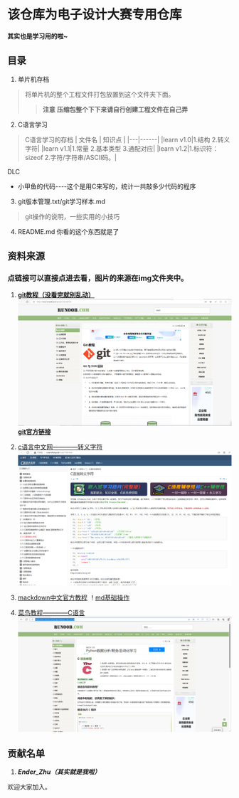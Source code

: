 # 该仓库为电子设计大赛专用仓库
#### 其实也是学习用的啦~

## 目录
1. 单片机存档
> 将单片机的整个工程文件打包放置到这个文件夹下面。
>>**注意**
>>**压缩包整个下下来请自行创建工程文件在自己弄**

2. C语言学习
> C语言学习的存档
| 文件名 | 知识点 |
|---|------|
|learn v1.0|1.结构 2.转义字符|
|learn v1.1|1.常量 2.基本类型 3.通配对应|
|learn v1.2|1.标识符：sizeof   2.字符/字符串/ASCII码。|

DLC
- 小甲鱼的代码----这个是用C来写的，统计一共敲多少代码的程序

3. git版本管理.txt/git学习样本.md
>git操作的说明，一些实用的小技巧

4. README.md
你看的这个东西就是了

## 资料来源
### 点链接可以直接点进去看，图片的来源在img文件夹中。
1. [**git教程（没看完就别乱动）**](https://www.runoob.com/git/git-tutorial.html)
![没看完就别乱动我仓库，但是欢迎PR](./img/git学习.png)
 [**git官方链接**](https://git-scm.com/book/zh/v2/%E8%B5%B7%E6%AD%A5-%E5%AE%89%E8%A3%85-Git) 

2. [c语言中文网————转义字符](http://c.biancheng.net/view/1769.html)
![转义字符界面](./img/c语言中文网.png)

3. [mackdown中文官方教程](https://markdown.com.cn/cheat-sheet.html#%E5%9F%BA%E6%9C%AC%E8%AF%AD%E6%B3%95)
！[md基础操作](./img/md中文网.png)

4. [菜鸟教程————C语言](https://www.runoob.com/cprogramming/c-tutorial.html)
![其实不止C，其他也很好](./img/菜鸟教程.png)

## 贡献名单
1. __*Ender_Zhu（其实就是我啦）*__

欢迎大家加入。